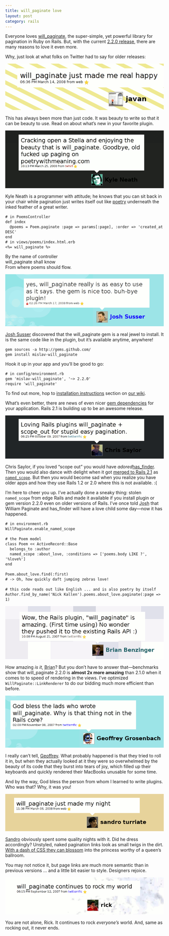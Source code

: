 ```yaml
---
title: will_paginate love
layout: post
category: rails
---
```


Everyone loves [will_paginate][1], the super-simple, yet powerful library for pagination in Ruby on Rails. But, with the current [2.2.0 release][2], there are many reasons to love it even more.

Why, just look at what folks on Twitter had to say for older releases:

<div class="tweet">
  <a href="http://twitter.com/javan/statuses/771762293" style="width:556px">
    <img src="/page_attachments/0000/0037/javan-crop.gif" alt="Javan: will_paginate just made me real happy" />
  </a>
</div>

This has always been more than just code. It was beauty to write so that it can be beauty to use. Read on about what’s new in your favorite plugin.

<div class="tweet">
  <a href="http://twitter.com/kneath/statuses/777190644">
    <img src="/page_attachments/0000/0029/kneath.gif" alt="Kyle Neath cracking open a Stella and enjoying the beauty that is will_paginate." />
  </a>
</div>

Kyle Neath is a programmer with attitude; he knows that you can sit back in your chair while pagination just writes itself out like [poetry][3] underneath the inked feather of a great writer.

    # in PoemsController
    def index
      @poems = Poem.paginate :page => params[:page], :order => 'created_at DESC'
    end
    # in views/poems/index.html.erb
    <%= will_paginate %>

By the name of controller  
will_paginate shall know  
From where poems should flow.

<div class="tweet">
  <a href="http://twitter.com/hasmanyjosh/statuses/773017331">
    <img src="/page_attachments/0000/0025/hasmanyjosh.gif" alt="Josh Susser: yes, will_paginate really is as easy to use as it says. the gem is nice too. buh-bye plugin!" />
  </a>
</div>

[Josh Susser][4] discovered that the will_paginate gem is a real jewel to install. It is the same code like in the plugin, but it’s available anytime, anywhere!

    gem sources -a http://gems.github.com/
    gem install mislav-will_paginate

Hook it up in your app and you’ll be good to go:

    # in config/environment.rb
    gem 'mislav-will_paginate', '~> 2.2.0'
    require 'will_paginate'

To find out more, hop to [installation instructions][5] section on [our wiki][6].

What’s even better, there are news of even nicer [gem dependencies][7] for your application. Rails 2.1 is building up to be an awesome release.

<div class="tweet">
  <a href="http://twitter.com/cwsaylor/statuses/323835312">
    <img src="/page_attachments/0000/0023/cwsaylor.gif" alt="Chris Saylor: Loving Rails plugins will_paginate + scope_out for stupid easy pagination." />
  </a>
</div>

Chris Saylor, if you loved “scope out” you would have _adored_[has_finder][8]. Then you would also dance with delight when it got [merged to Rails 2.1][9] as [`named_scope`][10]. But then you would become sad when you realize you have older apps and how they use Rails 1.2 or 2.0 where this is not available. :(

I’m here to cheer you up. I’ve actually done a sneaky thing: stolen `named_scope` from edge Rails and made it available if you install plugin or gem version 2.2.0 even on older versions of Rails. I’ve once told <abbr title="Josh Susser">Josh</abbr> that William Paginate and has_finder will have a love child some day—now it has happened.

    # in environment.rb
    WillPaginate.enable_named_scope
    
    # the Poem model
    class Poem << ActiveRecord::Base
      belongs_to :author
      named_scope :about_love, :conditions => ['poems.body LIKE ?', '%love%']
    end
    
    Poem.about_love.find(:first)
    # -> Oh, how quickly daft jumping zebras love!
    
    # this code reads out like English ... and is also poetry by itself
    Author.find_by_name('Nick Kallen').poems.about_love.paginate(:page => 1)

<div class="tweet">
  <a href="http://twitter.com/bbenzinger/statuses/219168702">
    <img src="/page_attachments/0000/0039/bbenzinger.gif" alt="Brian Benzinger: Wow, the Rails plugin will_paginate is amazing" />
  </a>
</div>

How amazing _is it_, <abbr title="Brian Benzinger">Brian</abbr>? But you don’t have to answer that—benchmarks show that will_paginate 2.2.0 is **almost 2x more amazing** than 2.1.0 when it comes to to speed of rendering in the views. I’ve optimized `WillPaginate::LinkRenderer` to do our bidding much more efficient than before.

<div class="tweet">
  <a href="http://twitter.com/topfunky/statuses/399223842">
    <img src="/page_attachments/0000/0035/topfunky.gif" alt="Geoffrey Grosenbach: God bless the lads who wrote will_paginate. Why is that thing not in the Rails core?" />
  </a>
</div>

I really can’t tell, [<abbr title="Geoffrey Grosenbach">Geoffrey</abbr>][11]. What probably happened is that they tried to roll it in, but when they actually looked at it they were so overwhelmed by the beauty of its code that they burst into tears of joy, which filled up their keyboards and quickly rendered their MacBooks unusable for some time.

And by the way, God bless the person from whom I learned to write plugins. Who was that? Why, it was you!

<div class="tweet">
  <a href="http://twitter.com/sandrot/statuses/767874889">
    <img src="/page_attachments/0000/0031/sandrot.gif" alt="Sandro Turriate: will_paginate just made my night" />
  </a>
</div>

<abbr title="Sandro Turriate">Sandro</abbr> obviously spent some quality nights with it. Did he dress accordingly? Unstyled, naked pagination links look as small twigs in the dirt. [With a dash of CSS they can blossom][12] into the princess worthy of a queen’s ballroom.

You may not notice it, but page links are much more semantic than in previous versions … and a little bit easier to style. Designers rejoice.

<div class="tweet">
  <a href="http://twitter.com/technoweenie/statuses/264746052">
    <img src="/page_attachments/0000/0033/technoweenie.gif" alt="Rick Olson: will_paginate continues to rock my world" />
  </a>
</div>

You are not alone, Rick. It continues to rock _everyone’s_ world. And, same as rocking out, it never ends.


[1]: http://github.com/mislav/will_paginate/tree/master
[2]: http://rubyforge.org/frs/shownotes.php?group_id=5698&release_id=20928
[3]: http://poetrywithmeaning.com/
[4]: http://blog.hasmanythrough.com/
[5]: http://github.com/mislav/will_paginate/wikis/installation
[6]: http://github.com/mislav/will_paginate/wikis
[7]: http://ryandaigle.com/articles/2008/4/1/what-s-new-in-edge-rails-gem-dependencies
[8]: http://pivots.pivotallabs.com/users/nick/blog/articles/284-hasfinder-it-s-now-easier-than-ever-to-create-complex-re-usable-sql-queries
[9]: http://dev.rubyonrails.org/changeset/9084
[10]: http://ryandaigle.com/articles/2008/3/24/what-s-new-in-edge-rails-has-finder-functionality
[11]: http://nubyonrails.com/
[12]: http://mislav.uniqpath.com/will_paginate/

